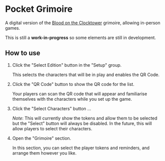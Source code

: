 # Pocket Grimoire

A digital version of the [Blood on the Clocktower](https://bloodontheclocktower.com) grimoire, allowing in-person games.

This is still a **work-in-progress** so some elements are still in development.

## How to use

1.  Click the "Select Edition" button in the "Setup" group.

    This selects the characters that will be in play and enables the QR Code.

2.  Click the "QR Code" button to show the QR code for the list.

    Your players can scan the QR code that will appear and familiarise themselves with the characters while you set up the game.

3.  Click the "Select Characters" button ...

    _Note_: This will currently show the tokens and allow them to be selected but the "Select" button will always be disabled. In the future, this will allow players to select their characters.

4.  Open the "Grimoire" section.

    In this section, you can select the player tokens and reminders, and arrange them however you like.
